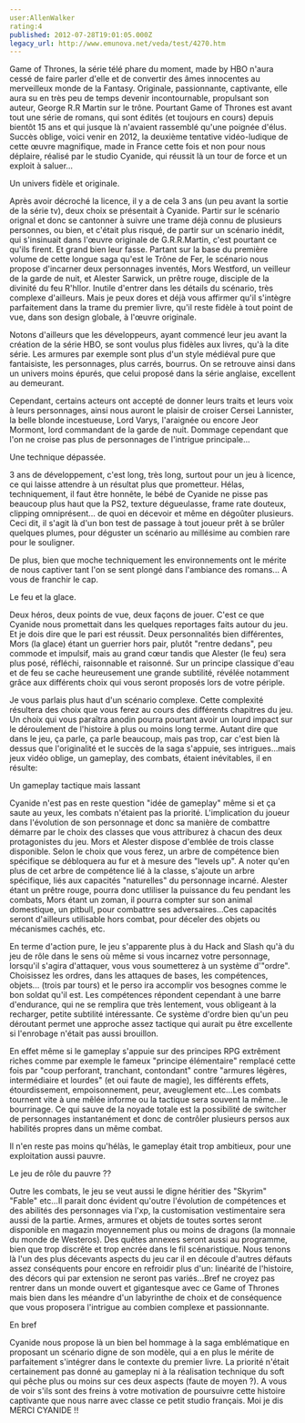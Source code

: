 ```yaml
---
user:AllenWalker
rating:4
published: 2012-07-28T19:01:05.000Z
legacy_url: http://www.emunova.net/veda/test/4270.htm
---
```

Game of Thrones, la série télé phare du moment, made by HBO n'aura cessé de faire parler d'elle et de convertir des âmes innocentes au merveilleux monde de la Fantasy. Originale, passionnante, captivante, elle aura su en très peu de temps devenir incontournable, propulsant son auteur, George R.R Martin sur le trône. Pourtant Game of Thrones est avant tout une série de romans, qui sont édités (et toujours en cours) depuis bientôt 15 ans et qui jusque là n'avaient rassemblé qu'une poignée d'élus. Succès oblige, voici venir en 2012, la deuxième tentative vidéo-ludique de cette œuvre magnifique, made in France cette fois et non pour nous déplaire, réalisé par le studio Cyanide, qui réussit là un tour de force et un exploit à saluer...  

  

Un univers fidèle et originale.  

  

Après avoir décroché la licence, il y a de cela 3 ans (un peu avant la sortie de la série tv), deux choix se présentait à Cyanide. Partir sur le scénario orignal et donc se cantonner à suivre une trame déjà connu de plusieurs personnes, ou bien, et c'était plus risqué, de partir sur un scénario inédit, qui s'insinuait dans l'œuvre originale de G.R.R.Martin, c'est pourtant ce qu'ils firent. Et grand bien leur fasse. Partant sur la base du première volume de cette longue saga qu'est le Trône de Fer, le scénario nous propose d'incarner deux personnages inventés, Mors Westford, un veilleur de la garde de nuit, et Alester Sarwick, un prêtre rouge, disciple de la divinité du feu R'hllor. Inutile d'entrer dans les détails du scénario, très complexe d'ailleurs. Mais je peux dores et déjà vous affirmer qu'il s'intègre parfaitement dans la trame du premier livre, qu'il reste fidèle à tout point de vue, dans son design globale, à l'œuvre originale.  

  

Notons d'ailleurs que les développeurs, ayant commencé leur jeu avant la création de la série HBO, se sont voulus plus fidèles aux livres, qu'à la dite série. Les armures par exemple sont plus d'un style médiéval pure que fantaisiste, les personnages, plus carrés, bourrus. On se retrouve ainsi dans un univers moins épurés, que celui proposé dans la série anglaise, excellent au demeurant.   

  

Cependant, certains acteurs ont accepté de donner leurs traits et leurs voix à leurs personnages, ainsi nous auront le plaisir de croiser Cersei Lannister, la belle blonde incestueuse, Lord Varys, l'araignée ou encore Jeor Mormont, lord commandant de la garde de nuit. Dommage cependant que l'on ne croise pas plus de personnages de l'intrigue principale...  

  

Une technique dépassée.   

  

3 ans de développement, c'est long, très long, surtout pour un jeu à licence, ce qui laisse attendre à un résultat plus que prometteur. Hélas, techniquement, il faut être honnête, le bébé de Cyanide ne pisse pas beaucoup plus haut que la PS2, texture dégueulasse, frame rate douteux, clipping omniprésent... de quoi en décevoir et même en dégoûter plusieurs. Ceci dit, il s'agit là d'un bon test de passage à tout joueur prêt à se brûler quelques plumes, pour déguster un scénario au millésime au combien rare pour le souligner.  

De plus, bien que moche techniquement les environnements ont le mérite de nous captiver tant l'on se sent plongé dans l'ambiance des romans... A vous de franchir le cap.  

  

Le feu et la glace.  

  

Deux héros, deux points de vue, deux façons de jouer. C'est ce que Cyanide nous promettait dans les quelques reportages faits autour du jeu. Et je dois dire que le pari est réussit. Deux personnalités bien différentes, Mors (la glace) étant un guerrier hors pair, plutôt "rentre dedans", peu commode et impulsif, mais au grand cœur tandis que Alester (le feu) sera plus posé, réfléchi, raisonnable et raisonné. Sur un principe classique d'eau et de feu se cache heureusement une grande subtilité, révélée notamment grâce aux différents choix qui vous seront proposés lors de votre périple.  

  

Je vous parlais plus haut d'un scénario complexe. Cette complexité résultera des choix que vous ferez au cours des différents chapitres du jeu. Un choix qui vous paraîtra anodin pourra pourtant avoir un lourd impact sur le déroulement de l'histoire à plus ou moins long terme. Autant dire que dans le jeu, ça parle, ça parle beaucoup, mais pas trop, car c'est bien là dessus que l'originalité et le succès de la saga s'appuie, ses intrigues...mais jeux vidéo oblige, un gameplay, des combats, étaient inévitables, il en résulte:  

  

Un gameplay tactique mais lassant   

  

Cyanide n'est pas en reste question "idée de gameplay" même si et ça saute au yeux, les combats n'étaient pas la priorité. L'implication du joueur dans l'évolution de son personnage et donc sa manière de combattre démarre par le choix des classes que vous attriburez à chacun des deux protagonistes du jeu. Mors et Alester dispose d'emblée de trois classe disponible. Selon le choix que vous ferez, un arbre de compétence bien spécifique se débloquera au fur et à mesure des "levels up". A noter qu'en plus de cet arbre de compétence lié à la classe, s'ajoute un arbre spécifique, liés aux capacités "naturelles" du personnage incarné. Alester étant un prêtre rouge, pourra donc utliliser la puissance du feu pendant les combats, Mors étant un zoman, il pourra compter sur son animal domestique, un pitbull, pour combattre ses adversaires...Ces capacités seront d'ailleurs utilisable hors combat, pour déceler des objets ou mécanismes cachés, etc.   

  

En terme d'action pure, le jeu s'apparente plus à du Hack and Slash qu'à du jeu de rôle dans le sens où même si vous incarnez votre personnage, lorsqu'il s'agira d'attaquer, vous vous soumetterez à un système d'"ordre". Choisissez les ordres, dans les attaques de bases, les compétences, objets... (trois par tours) et le perso ira accomplir vos besognes comme le bon soldat qu'il est. Les compétences répondent cependant à une barre d'endurance, qui ne se remplira que très lentement, vous obligeant à la recharger, petite subtilité intéressante. Ce système d'ordre bien qu'un peu déroutant permet une approche assez tactique qui aurait pu être excellente si l'enrobage n'était pas aussi brouillon.   

  

En effet même si le gameplay s'appuie sur des principes RPG extrêment riches comme par exemple le fameux "principe élémentaire" remplacé cette fois par "coup perforant, tranchant, contondant" contre "armures légères, intermédiaire et lourdes" (et oui faute de magie), les différents effets, étourdissement, empoisonnement, peur, aveuglement etc...Les combats tournent vite à une mêlée informe ou la tactique sera souvent la même...le bourrinage. Ce qui sauve de la noyade totale est la possibilité de switcher de personnages instantanément et donc de contrôler plusieurs persos aux habilités propres dans un même combat.  

  

Il n'en reste pas moins qu'hélàs, le gameplay était trop ambitieux, pour une exploitation aussi pauvre.  

  

Le jeu de rôle du pauvre ??  

  

Outre les combats, le jeu se veut aussi le digne héritier des "Skyrim" "Fable" etc...Il parait donc évident qu'outre l'évolution de compétences et des abilités des personnages via l'xp, la customisation vestimentaire sera aussi de la partie. Armes, armures et objets de toutes sortes seront disponible en magazin moyennement plus ou moins de dragons (la monnaie du monde de Westeros). Des quêtes annexes seront aussi au programme, bien que trop discrête et trop encrée dans le fil scénaristique. Nous tenons là l'un des plus décevants aspects du jeu car il en découle d'autres défauts assez conséquents pour encore en refroidir plus d'un: linéarité de l'histoire, des décors qui par extension ne seront pas variés...Bref ne croyez pas rentrer dans un monde ouvert et gigantesque avec ce Game of Thrones mais bien dans les méandre d'un labyrinthe de choix et de conséquence que vous proposera l'intrigue au combien complexe et passionnante.   

  

En bref   

  

Cyanide nous propose là un bien bel hommage à la saga emblématique en proposant un scénario digne de son modèle, qui a en plus le mérite de parfaitement s'intégrer dans le contexte du premier livre. La priorité n'était certainement pas donné au gameplay ni à la réalisation technique du soft qui pêche plus ou moins sur ces deux aspects (faute de moyen ?). A vous de voir s'ils sont des freins à votre motivation de poursuivre cette histoire captivante que nous narre avec classe ce petit studio français. Moi je dis MERCI CYANIDE !!